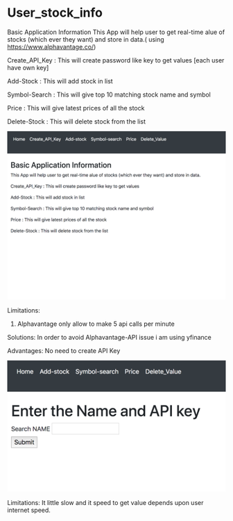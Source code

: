 # User_stock_info
Basic Application Information 
This App will help user to get real-time alue of stocks (which ever they want) and store in data.( using https://www.alphavantage.co/) 

Create_API_Key : This will create password like key to get values [each user have own key] 

Add-Stock : This will add stock in list

Symbol-Search : This will give top 10 matching stock name and symbol

Price : This will give latest prices of all the stock

Delete-Stock : This will delete stock from the list

<img src= "Flask_AlphaVantage_API/images/Screen%20Shot%202020-02-16%20at%209.48.04%20AM.png" width="700px">

Limitations:
1. Alphavantage only allow to make 5 api calls per minute 

Solutions:
In order to avoid Alphavantage-API issue i am using yfinance

Advantages: No need to create API Key

<img src= "yfinance_api/images/Screen%20Shot%202020-02-16%20at%205.17.51%20PM.png" width="700px">

Limitations: 
It little slow and it speed to get value depends upon user internet speed. 
